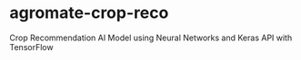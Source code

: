 # agromate-crop-reco
Crop Recommendation AI Model using Neural Networks and Keras API with TensorFlow
